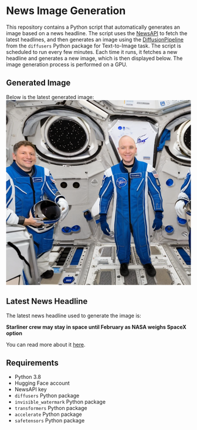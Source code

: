 # News Image Generation
This repository contains a Python script that automatically generates an image based on a news headline. The script uses the [NewsAPI](https://newsapi.org/) to fetch the latest headlines, and then generates an image using the [DiffusionPipeline](https://github.com/huggingface/diffusers) from the `diffusers` Python package for Text-to-Image task.
The script is scheduled to run every few minutes. Each time it runs, it fetches a new headline and generates a new image, which is then displayed below. The image generation process is performed on a GPU.

## Generated Image
Below is the latest generated image:
![Generated Image](image.png)

## Latest News Headline
The latest news headline used to generate the image is:

**Starliner crew may stay in space until February as NASA weighs SpaceX option**

You can read more about it [here](https://news.google.com/rss/articles/CBMihwFBVV95cUxNN3FkWThyTnlrTXJXUG5oUjQtdW5Cbl9iRjNMRTNHVk5nMldoSDMySDF1Q19YVC15aXg2ZTlBX0JZZlB2RlRWQWdKeXZ6OFFDaDdLSXhnMTFpQnBBYVRDMVhBOWhKZHpxTWsteS1UamRjTlF5VlczRXZKVmdBSlliR1RadUN5UDA?oc=5).

## Requirements
- Python 3.8
- Hugging Face account
- NewsAPI key
- `diffusers` Python package
- `invisible_watermark` Python package
- `transformers` Python package
- `accelerate` Python package
- `safetensors` Python package
